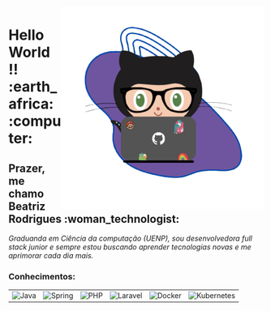 <img align="right" width="400" height="400" alt="girBia-removebg-preview png" src="https://github.com/BeatrizRodrigues/BeatrizRodrigues/blob/main/imagens/girBia-removebg-preview.png"/>

<h1>Hello World !! :earth_africa: :computer: </h1>


<h2>Prazer, me chamo Beatriz Rodrigues :woman_technologist:</h2>

<p>
  <em>
Graduanda em Ciência da computação (UENP), sou desenvolvedora 
full stack junior e sempre estou buscando aprender tecnologias novas e me aprimorar cada dia mais.
  </em>  
</p>

<h3>Conhecimentos: </h3>

<table border = "0">
    <tr>
        <td><img alt="Java" src="https://img.shields.io/badge/java-%23ED8B00.svg?&style=for-the-badge&logo=java&logoColor=white"/></td>
        <td><img alt="Spring" src="https://img.shields.io/badge/spring-%236DB33F.svg?&style=for-the-badge&logo=spring&logoColor=white"/></td>
        <td><img alt="PHP" src="https://img.shields.io/badge/php-%23777BB4.svg?&style=for-the-badge&logo=php&logoColor=white"/></td>
        <td><img alt="Laravel" src="https://img.shields.io/badge/laravel-%23FF2D20.svg?&style=for-the-badge&logo=laravel&logoColor=white"/></td>
        <td><img alt="Docker" src="https://img.shields.io/badge/docker-%230db7ed.svg?&style=for-the-badge&logo=docker&logoColor=white"/></td>
        <td><img alt="Kubernetes" src="https://img.shields.io/badge/kubernetes-%23326ce5.svg?&style=for-the-badge&logo=kubernetes&logoColor=white"/></td>
    </tr>
</table>
